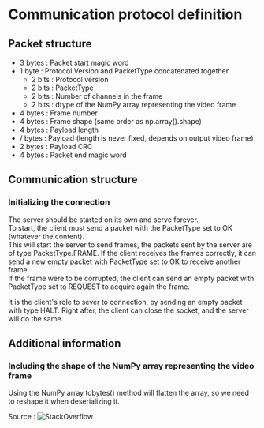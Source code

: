 # Communication protocol definition

## Packet structure

- 3 bytes : Packet start magic word
- 1 byte  : Protocol Version and PacketType concatenated together
    - 2 bits : Protocol version
    - 2 bits : PacketType
    - 2 bits : Number of channels in the frame
    - 2 bits : dtype of the NumPy array representing the video frame
- 4 bytes : Frame number
- 4 bytes : Frame shape (same order as np.array().shape)
- 4 bytes : Payload length
- / bytes : Payload (length is never fixed, depends on output video frame)
- 2 bytes : Payload CRC
- 4 bytes : Packet end magic word

## Communication structure
### Initializing the connection

The server should be started on its own and serve forever.  
To start, the client must send a packet with the PacketType set to OK (whatever the content).  
This will start the server to send frames, the packets sent by the server are of type PacketType.FRAME. If the client receives the frames correctly, it can send
a new empty packet with PacketType set to OK to receive another frame.  
If the frame were to be corrupted, the client can send an empty packet with PacketType set to REQUEST 
to acquire again the frame.

It is the client's role to sever to connection, by sending an empty packet with type HALT. Right after,
the client can close the socket, and the server will do the same.

## Additional information
### Including the shape of the NumPy array representing the video frame

Using the NumPy array tobytes() method will flatten the array, so we need to reshape it when 
deserializing it.

Source : ![StackOverflow](https://stackoverflow.com/questions/47637758/how-can-i-make-a-numpy-ndarray-from-bytes)
